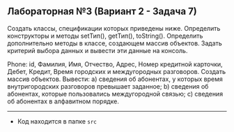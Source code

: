 ## Лабораторная №3 (Вариант 2 - Задача 7)

Создать классы, спецификации которых приведены ниже. Определить конструкторы и методы setТип(), getТип(), toString(). Определить дополнительно методы в классе, создающем массив объектов. Задать критерий выбора данных и вывести эти данные на консоль. 

Phone: id, Фамилия, Имя, Отчество, Адрес, Номер кредитной карточки, Дебет, Кредит, Время городских и междугородных разговоров. Создать массив объектов. Вывести: a) сведения об абонентах, у которых время внутригородских разговоров превышает заданное; b) сведения об абонентах, которые пользовались междугородной связью; c) сведения об абонентах в алфавитном порядке. 

---

- Код находится в папке `src`